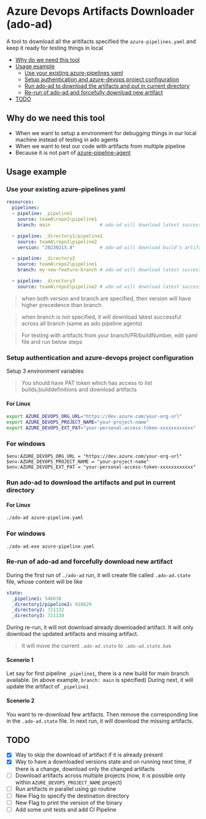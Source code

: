 # Azure Devops Artifacts Downloader (ado-ad)

A tool to download all the aritifacts specified the `azure-pipelines.yaml` and keep it ready for testing things in local

- [Why do we need this tool](#why-do-we-need-this-tool)
- [Usage example](#usage-example)
  * [Use your existing azure-pipelines yaml](#use-your-existing-azure-pipelines-yaml)
  * [Setup authentication and azure-devops project configuration](#setup-authentication-and-azure-devops-project-configuration)
  * [Run ado-ad to download the artifacts and put in current directory](#run-ado-ad-to-download-the-artifacts-and-put-in-current-directory)
  * [Re-run of ado-ad and forcefully download new artifact](#re-run-of-ado-ad-and-forcefully-download-new-artifact)
- [TODO](#todo)

## Why do we need this tool
- When we want to setup a environment for debugging things in our local machine instead of testing in ado agents
- When we want to test our code with artifacts from multiple pipeline
- Because it is not part of [azure-pipeline-agent](https://github.com/microsoft/azure-pipelines-agent/issues/2479)

## Usage example

### Use your existing azure-pipelines yaml
```yaml
resources:
  pipelines:
  - pipeline: _pipeline1
    source: teamA\repo1\pipeline1
    branch: main                  # ado-ad will download latest successful build artifact of branch main and put in _pipeline1 directory

  - pipeline: _directory1/pipeline2
    source: teamA\repo1\pipeline2
    version: "20230215.8"         # ado-ad will download build's artifact from run id "20230215.8" and put in _directory1/pipeline2 directory

  - pipeline: _directory2
    source: teamA\repo2\pipeline1
    branch: my-new-feature-branch # ado-ad will download latest successful build artifact of branch my-new-feature-branch and put in _directory2 directory

  - pipeline: _directory3
    source: teamA\repo2\pipeline2 # ado-ad will download latest successful build artifact across all branch and put in _directory3 directory
```

> when both version and branch are specified, then version will have higher precedence than branch.

> when branch is not specified, it will download latest successful across all branch (same as ado pipeline agents)

> For testing with artifacts from your branch/PR/buildNumber, edit yaml file and run below steps

### Setup authentication and azure-devops project configuration
Setup 3 environment variables

> You should have PAT token which has access to list builds,builddefinitions and download artifacts

#### For Linux
```sh
export AZURE_DEVOPS_ORG_URL="https://dev.azure.com/your-org-url"
export AZURE_DEVOPS_PROJECT_NAME="your-project-name"
export AZURE_DEVOPS_EXT_PAT="your-personal-access-token-xxxxxxxxxxxx"
```

### For windows
```pwsh
$env:AZURE_DEVOPS_ORG_URL = "https://dev.azure.com/your-org-url"
$env:AZURE_DEVOPS_PROJECT_NAME = "your-project-name"
$env:AZURE_DEVOPS_EXT_PAT = "your-personal-access-token-xxxxxxxxxxxx"
```

### Run ado-ad to download the artifacts and put in current directory

#### For Linux
```sh
./ado-ad azure-pipeline.yaml
```
### For windows
```pwsh
./ado-ad.exe azure-pipeline.yaml
```

### Re-run of ado-ad and forcefully download new artifact
During the first run of `./ado-ad` run, it will create file called `.ado-ad.state` file, whose content will be like
```yaml
state:
  _pipeline1: 546638
  _directory1/pipeline2: 910629
  _directory2: 721132
  _directory3: 721134
```
During re-run, it will not download already downloaded artifact. It will only download the updated artifacts and missing artifact.

> It will move the current `.ado-ad.state` to `.ado-ad.state.bak`

#### Scenerio 1
Let say for first pipeline `_pipeline1`, there is a new build for main branch available. (in above example, `branch: main` is specified)
During next, it will update the artifact of `_pipeline1`
#### Scenerio 2
You want to re-download few artifacts. Then remove the corresponding line in the `.ado-ad.state` file. In next run, it will download the missing artifacts.

## TODO
- [x] Way to skip the download of artifact if it is already present
- [x] Way to have a downloaded versions state and on running next time, if there is a change, download only the changed artifacts
- [ ] Download artifacts across multiple projects (now, it is possible only within `AZURE_DEVOPS_PROJECT_NAME` project)
- [ ] Run artifacts in parallel using go routine
- [ ] New Flag to specify the destination directory
- [ ] New Flag to print the version of the binary
- [ ] Add some unit tests and add CI Pipeline
